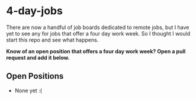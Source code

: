 # 4-day-jobs

There are now a handful of job boards dedicated to remote jobs, but I have yet to see any for jobs that offer a four day work week. So I thought I would start this repo and see what happens.

__Know of an open position that offers a four day work week? Open a pull request and add it below.__

## Open Positions

* None yet :(
